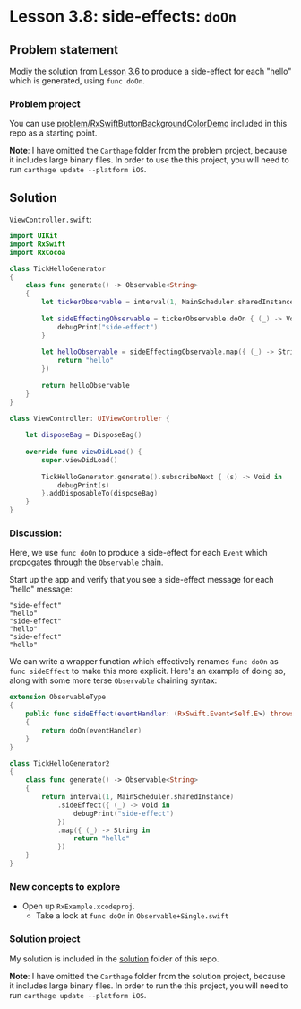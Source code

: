 # Lesson 3.8: side-effects: `doOn`

## Problem statement

Modiy the solution from [Lesson 3.6](../lesson3.6_interval) to produce a side-effect for each "hello" which is generated, using `func doOn`.

### Problem project

You can use [problem/RxSwiftButtonBackgroundColorDemo](problem/RxSwiftButtonBackgroundColorDemo) included in this repo as a starting point.

**Note**: I have omitted the `Carthage` folder from the problem project, because it includes large binary files.  In order to use the this project, you will need to run `carthage update --platform iOS`.

## Solution

`ViewController.swift`:

```swift
import UIKit
import RxSwift
import RxCocoa

class TickHelloGenerator
{
    class func generate() -> Observable<String>
    {
        let tickerObservable = interval(1, MainScheduler.sharedInstance)
        
        let sideEffectingObservable = tickerObservable.doOn { (_) -> Void in
            debugPrint("side-effect")
        }
        
        let helloObservable = sideEffectingObservable.map({ (_) -> String in
            return "hello"
        })
        
        return helloObservable
    }
}

class ViewController: UIViewController {
    
    let disposeBag = DisposeBag()
    
    override func viewDidLoad() {
        super.viewDidLoad()
        
        TickHelloGenerator.generate().subscribeNext { (s) -> Void in
            debugPrint(s)
        }.addDisposableTo(disposeBag)
    }
}
```

### Discussion:

Here, we use `func doOn` to produce a side-effect for each `Event` which propogates through the `Observable` chain.

Start up the app and verify that you see a side-effect message for each "hello" message:

```
"side-effect"
"hello"
"side-effect"
"hello"
"side-effect"
"hello"
```

We can write a wrapper function which effectively renames `func doOn` as `func sideEffect` to make this more explicit.  Here's an example of doing so, along with some more terse `Observable` chaining syntax:

```swift
extension ObservableType
{
    public func sideEffect(eventHandler: (RxSwift.Event<Self.E>) throws -> Void) -> RxSwift.Observable<Self.E>
    {
        return doOn(eventHandler)
    }
}

class TickHelloGenerator2
{
    class func generate() -> Observable<String>
    {
        return interval(1, MainScheduler.sharedInstance)
            .sideEffect({ (_) -> Void in
                debugPrint("side-effect")
            })
            .map({ (_) -> String in
                return "hello"
            })
    }
}
```

### New concepts to explore

* Open up `RxExample.xcodeproj`.
  * Take a look at `func doOn` in `Observable+Single.swift`

### Solution project

My solution is included in the [solution](solution) folder of this repo.

**Note**: I have omitted the `Carthage` folder from the solution project, because it includes large binary files.  In order to run the this project, you will need to run `carthage update --platform iOS`.

